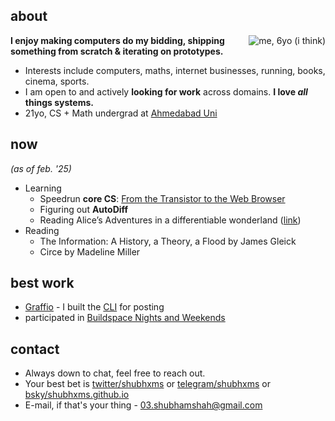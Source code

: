 ## about
<!-- <img src="/images/header7.png" /> -->
<div style="float: right; max-width: 25%; max-height: 25%;">
<img src="/images/me_bw.jpg" id="home-img" alt="me, 6yo (i think)">
</div>

**I enjoy making computers do my bidding, shipping something from scratch & iterating on prototypes.**

- Interests include computers, maths, internet businesses, running, books, cinema, sports.
- I am open to and actively **looking for work** across domains. **I love *all* things systems.**
- 21yo, CS + Math undergrad at [Ahmedabad Uni](https://ahduni.edu.in)

## now
_(as of feb. '25)_
- Learning
  - Speedrun **core CS**: [From the Transistor to the Web Browser](https://github.com/geohot/fromthetransistor)
  - Figuring out **AutoDiff**
  - Reading Alice’s Adventures in a differentiable wonderland ([link](https://www.sscardapane.it/alice-book/))
- Reading
  - The Information: A History, a Theory, a Flood by James Gleick
  - Circe by Madeline Miller

## best work
- [Graffio](https://graffio.xyz) - I built the [CLI](https://github.com/shubhxms/graffio) for posting
- participated in [Buildspace Nights and Weekends](https://buildspace.so/)
  <!-- S4, S3 and [S2](https://polygonscan.com/tx/0xb78eeb255a386d49f7d00859568370da52566184400727c4baa4fdf8c7dd6210). -->

## contact
- Always down to chat, feel free to reach out.
- Your best bet is [twitter/shubhxms](https://twitter.com/shubhxms) or [telegram/shubhxms](https://telegram.me/shubhxms) or [bsky/shubhxms.github.io](https://bsky.app/profile/shubhxms.github.io) 
- E-mail, if that's your thing - [03.shubhamshah@gmail.com](mailto:03.shubhamshah@gmail.com)

